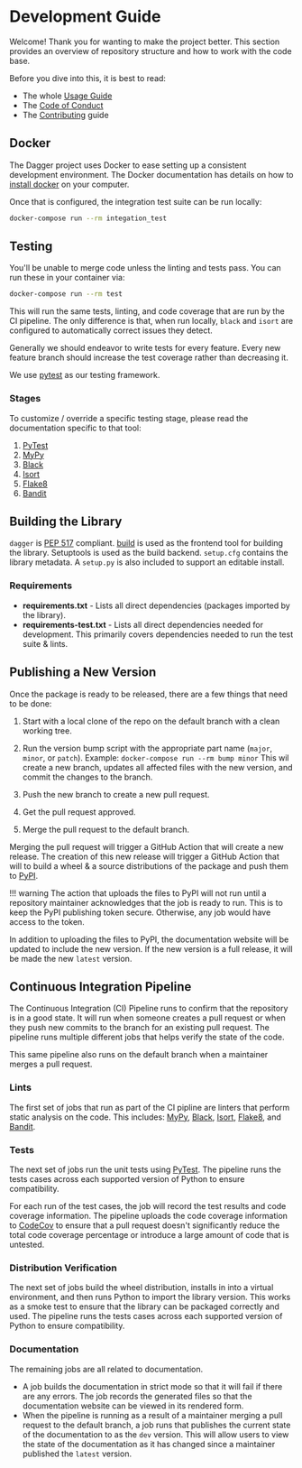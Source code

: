 # Development Guide

Welcome! Thank you for wanting to make the project better. This section provides an overview of repository
structure and how to work with the code base.

Before you dive into this, it is best to read:

* The whole [Usage Guide][usage-guide]
* The [Code of Conduct][code of conduct]
* The [Contributing][contributing] guide

## Docker

The Dagger project uses Docker to ease setting up a consistent development environment. The Docker documentation has
details on how to [install docker][install-docker] on your computer.

Once that is configured, the integration test suite can be run locally:

```bash
docker-compose run --rm integation_test 
```

## Testing

You'll be unable to merge code unless the linting and tests pass. You can run these in your container via:

```bash
docker-compose run --rm test
```

This will run the same tests, linting, and code coverage that are run by the CI pipeline. The only difference is that,
when run locally, `black` and `isort` are configured to automatically correct issues they detect.

Generally we should endeavor to write tests for every feature. Every new feature branch should increase the test
coverage rather than decreasing it.

We use [pytest][pytest-docs] as our testing framework.

### Stages

To customize / override a specific testing stage, please read the documentation specific to that tool:

1. [PyTest][pytest-docs]
2. [MyPy][mypy-docs]
3. [Black][black-docs]
4. [Isort][isort-docs]
5. [Flake8][flake8-docs]
6. [Bandit][bandit-docs]

## Building the Library

`dagger` is [PEP 517][pep-517] compliant. [build][build] is used as the frontend tool for building the library.
Setuptools is used as the build backend. `setup.cfg` contains the library metadata. A `setup.py` is also included to
support an editable install.

### Requirements

* **requirements.txt** - Lists all direct dependencies (packages imported by the library).
* **requirements-test.txt** - Lists all direct dependencies needed for development. This primarily covers dependencies
  needed to run the test suite & lints.

## Publishing a New Version

Once the package is ready to be released, there are a few things that need to be done:

1. Start with a local clone of the repo on the default branch with a clean working tree.
2. Run the version bump script with the appropriate part name (`major`, `minor`, or `patch`).
    Example: `docker-compose run --rm bump minor`
    This wil create a new branch, updates all affected files with the new version, and commit the changes to the branch.

3. Push the new branch to create a new pull request.
4. Get the pull request approved.
5. Merge the pull request to the default branch.

Merging the pull request will trigger a GitHub Action that will create a new release. The creation of this new
release will trigger a GitHub Action that will to build a wheel & a source distributions of the package and push them to
[PyPI][pypi].

!!! warning
    The action that uploads the files to PyPI will not run until a repository maintainer acknowledges that the job is
    ready to run. This is to keep the PyPI publishing token secure. Otherwise, any job would have access to the token.

In addition to uploading the files to PyPI, the documentation website will be updated to include the new version. If the
new version is a full release, it will be made the new `latest` version.

## Continuous Integration Pipeline

The Continuous Integration (CI) Pipeline runs to confirm that the repository is in a good state. It will run when
someone creates a pull request or when they push new commits to the branch for an existing pull request. The pipeline
runs multiple different jobs that helps verify the state of the code.

This same pipeline also runs on the default branch when a maintainer merges a pull request.

### Lints

The first set of jobs that run as part of the CI pipline are linters that perform static analysis on the code. This
includes: [MyPy][mypy-docs], [Black][black-docs], [Isort][isort-docs], [Flake8][flake8-docs], and [Bandit][bandit-docs].

### Tests

The next set of jobs run the unit tests using [PyTest][pytest-docs]. The pipeline runs the tests cases across each
supported version of Python to ensure compatibility.

For each run of the test cases, the job will record the test results and code coverage information. The pipeline uploads
the code coverage information to [CodeCov][codecov] to ensure that a pull request doesn't significantly reduce the total
code coverage percentage or introduce a large amount of code that is untested.

### Distribution Verification

The next set of jobs build the wheel distribution, installs in into a virtual environment, and then runs Python to
import the library version. This works as a smoke test to ensure that the library can be packaged correctly and used.
The pipeline runs the tests cases across each supported version of Python to ensure compatibility.

### Documentation

The remaining jobs are all related to documentation.

* A job builds the documentation in strict mode so that it will fail if there are any errors. The job records the
    generated files so that the documentation website can be viewed in its rendered form.
* When the pipeline is running as a result of a maintainer merging a pull request to the default branch, a job runs that
    publishes the current state of the documentation to as the `dev` version. This will allow users to view the state of
    the documentation as it has changed since a maintainer published the `latest` version.

[usage-guide]: usage-guide/fundamentals.md
[code of conduct]: https://github.com/wayfair-incubator/dagger/blob/main/CODE_OF_CONDUCT.md
[contributing]: https://github.com/wayfair-incubator/dagger/blob/main/CONTRIBUTING.md
[install-docker]: https://docs.docker.com/install/
[pytest-docs]: https://docs.pytest.org/en/latest/
[mypy-docs]: https://mypy.readthedocs.io/en/stable/
[black-docs]: https://black.readthedocs.io/en/stable/
[isort-docs]: https://pycqa.github.io/isort/
[flake8-docs]: http://flake8.pycqa.org/en/stable/
[bandit-docs]: https://bandit.readthedocs.io/en/stable/
[pep-517]: https://www.python.org/dev/peps/pep-0517
[build]: https://pypa-build.readthedocs.io/
[pypi]: https://pypi.org/project/py-dagger/
[codecov]: https://about.codecov.io/
